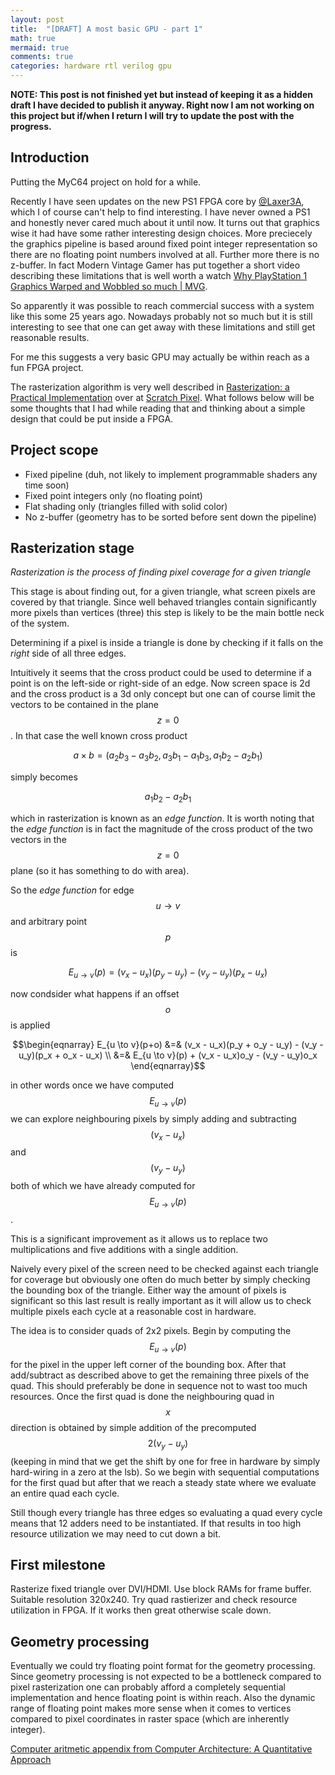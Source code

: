 ```yaml
---
layout: post
title:  "[DRAFT] A most basic GPU - part 1"
math: true
mermaid: true
comments: true
categories: hardware rtl verilog gpu
---
```


**NOTE: This post is not finished yet but instead of keeping it as a hidden
draft I have decided to publish it anyway. Right now I am not working on this
project but if/when I return I will try to update the post with the progress.**

## Introduction

Putting the MyC64 project on hold for a while.

Recently I have seen updates on the new PS1 FPGA core by
[@Laxer3A](https://twitter.com/laxer3a), which I of course can't help to find
interesting. I have never owned a PS1 and honestly never cared much about it
until now.  It turns out that graphics wise it had have some rather interesting
design choices. More preciecely the graphics pipeline is based around fixed
point integer representation so there are no floating point numbers involved at
all.  Further more there is no z-buffer. In fact Modern Vintage Gamer has put
together a short video describing these limitations that is well worth a watch
[Why PlayStation 1 Graphics Warped and Wobbled so much |
MVG](https://www.youtube.com/watch?v=x8TO-nrUtSI).

So apparently it was possible to reach commercial success with a system like
this some 25 years ago. Nowadays probably not so much but it is still
interesting to see that one can get away with these limitations and still get
reasonable results.

For me this suggests a very basic GPU may actually be within reach as a fun
FPGA project.

The rasterization algorithm is very well described in [Rasterization: a
Practical
Implementation](https://www.scratchapixel.com/lessons/3d-basic-rendering/rasterization-practical-implementation)
over at [Scratch Pixel](https://www.scratchapixel.com/). What follows below
will be some thoughts that I had while reading that and thinking about a simple
design that could be put inside a FPGA.

## Project scope

* Fixed pipeline (duh, not likely to implement programmable shaders any time soon)
* Fixed point integers only (no floating point)
* Flat shading only (triangles filled with solid color)
* No z-buffer (geometry has to be sorted before sent down the pipeline)

## Rasterization stage

*Rasterization is the process of finding pixel coverage for a given triangle*

This stage is about finding out, for a given triangle, what screen pixels are
covered by that triangle. Since well behaved triangles contain significantly
more pixels than vertices (three) this step is likely to be the main bottle
neck of the system.

Determining if a pixel is inside a triangle is done by checking if it falls on
the *right* side of all three edges.

Intuitively it seems that the cross product could be used to determine if a
point is on the left-side or right-side of an edge. Now screen space is 2d and
the cross product is a 3d only concept but one can of course limit the vectors
to be contained in the plane $$ z=0 $$. In that case the well known cross
product

$$ a \times b = (a_2b_3-a_3b_2, a_3b_1-a_1b_3, a_1b_2-a_2b_1) $$

simply becomes

$$ a_1b_2-a_2b_1 $$

which in rasterization is known as an *edge function*. It is worth noting that
the *edge function* is in fact the magnitude of the cross product of the two vectors
in the $$ z=0 $$ plane (so it has something to do with area).

So the *edge function* for edge $$ u \to v $$ and arbitrary point $$ p $$ is

$$ E_{u \to v}(p) =  (v_x - u_x)(p_y - u_y) - (v_y - u_y)(p_x - u_x) $$

now condsider what happens if an offset $$ o $$ is applied

$$\begin{eqnarray}
E_{u \to v}(p+o) &=& (v_x - u_x)(p_y + o_y - u_y) - (v_y - u_y)(p_x + o_x - u_x) \\
                 &=& E_{u \to v}(p) + (v_x - u_x)o_y - (v_y - u_y)o_x
\end{eqnarray}$$

in other words once we have computed $$ E_{u \to v}(p) $$ we can explore
neighbouring pixels by simply adding and subtracting $$ (v_x - u_x) $$ and $$
(v_y - u_y) $$ both of which we have already computed for $$ E_{u \to v}(p) $$.

This is a significant improvement as it allows us to replace two
multiplications and five additions with a single addition.

Naively every pixel of the screen need to be checked against each triangle for
coverage but obviously one often do much better by simply checking the bounding
box of the triangle. Either way the amount of pixels is significant so this
last result is really important as it will allow us to check multiple pixels
each cycle at a reasonable cost in hardware.

The idea is to consider quads of 2x2 pixels. Begin by computing the $$ E_{u \to
v}(p) $$ for the pixel in the upper left corner of the bounding box. After that
add/subtract as described above to get the remaining three pixels of the quad.
This should preferably be done in sequence not to wast too much resources. Once
the first quad is done the neighbouring quad in $$ x $$ direction is obtained
by simple addition of the precomputed $$ 2(v_y - u_y) $$ (keeping in mind that
we get the shift by one for free in hardware by simply hard-wiring in a zero at
the lsb). So we begin with sequential computations for the first quad but after
that we reach a steady state where we evaluate an entire quad each cycle.

Still though every triangle has three edges so evaluating a quad every cycle
means that 12 adders need to be instantiated. If that results in too high
resource utilization we may need to cut down a bit.

## First milestone

Rasterize fixed triangle over DVI/HDMI. Use block RAMs for frame buffer.
Suitable resolution 320x240. Try quad rastierizer and check resource
utilization in FPGA. If it works then great otherwise scale down.

## Geometry processing

Eventually we could try floating point format for the geometry processing.
Since geometry processing is not expected to be a bottleneck compared to pixel
rasterization one can probably afford a completely sequential implementation
and hence floating point is within reach. Also the dynamic range of floating
point makes more sense when it comes to vertices compared to pixel coordinates
in raster space (which are inherently integer).

[Computer aritmetic appendix from Computer Architecture: A Quantitative Approach](https://www.cs.ucf.edu/~dcm/Teaching/CDA5106-Fall2015/Appendices/appendix_j.pdf)
